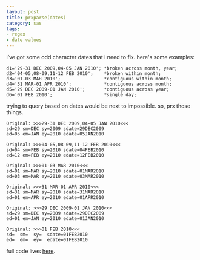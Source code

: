 ```yaml
---
layout: post
title: prxparse(dates)
category: sas
tags:
- regex
- date values
---
```


i’ve got some odd character dates that i need to fix. here's some examples:

    d1='29-31 DEC 2009,04-05 JAN 2010'; *broken across month, year;
    d2='04-05,08-09,11-12 FEB 2010';    *broken within month;
    d3='01-03 MAR 2010';                *contiguous within month;
    d4='31 MAR-01 APR 2010';            *contiguous across month;
    d5='29 DEC 2009-01 JAN 2010';       *contiguous across year;
    d6='01 FEB 2010';                   *single day;

<!--more-->

trying to query based on dates would be next to impossible. so, prx those things.

    Original: >>>29-31 DEC 2009,04-05 JAN 2010<<<
    sd=29 sm=DEC sy=2009 sdate=29DEC2009
    ed=05 em=JAN ey=2010 edate=05JAN2010

    Original: >>>04-05,08-09,11-12 FEB 2010<<<
    sd=04 sm=FEB sy=2010 sdate=04FEB2010
    ed=12 em=FEB ey=2010 edate=12FEB2010

    Original: >>>01-03 MAR 2010<<<
    sd=01 sm=MAR sy=2010 sdate=01MAR2010
    ed=03 em=MAR ey=2010 edate=03MAR2010

    Original: >>>31 MAR-01 APR 2010<<<
    sd=31 sm=MAR sy=2010 sdate=31MAR2010
    ed=01 em=APR ey=2010 edate=01APR2010

    Original: >>>29 DEC 2009-01 JAN 2010<<<
    sd=29 sm=DEC sy=2009 sdate=29DEC2009
    ed=01 em=JAN ey=2010 edate=01JAN2010

    Original: >>>01 FEB 2010<<<
    sd=  sm=  sy=  sdate=01FEB2010
    ed=  em=  ey=  edate=01FEB2010

full code lives [here](https://github.com/rkoopmann/sas-quatch/blob/master/google-code-files/dates.sas).
